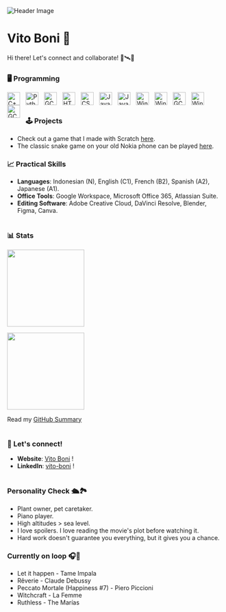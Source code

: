 <img src="https://github.com/vito-boni/vito-boni/blob/main/cutestuff/vito_intro.gif" alt="Header Image">

# Vito Boni 🧭
Hi there! Let's connect and collaborate! 🔬🛰️🌌

### 🖥️ Programming

  <img align="left" alt="C++" width="30px" style="padding-right:10px;" src="https://cdn.jsdelivr.net/gh/devicons/devicon/icons/cplusplus/cplusplus-original.svg" />
  <img align="left" alt="Python" width="30px" style="padding-right:10px;" src="https://cdn.jsdelivr.net/gh/devicons/devicon/icons/python/python-plain.svg" />
  <img align="left" alt="GC" width="30px" style="padding-right:10px;" src="https://cdn.jsdelivr.net/gh/devicons/devicon/icons/mysql/mysql-original.svg" />
  <img align="left" alt="HTML" width="30px" style="padding-right:10px;" src="https://cdn.jsdelivr.net/gh/devicons/devicon/icons/html5/html5-plain.svg" />
  <img align="left" alt="CSS" width="30px" style="padding-right:10px;" src="https://cdn.jsdelivr.net/gh/devicons/devicon/icons/css3/css3-plain.svg" />
  <img align="left" alt="JavaScript" width="30px" style="padding-right:10px;" src="https://cdn.jsdelivr.net/gh/devicons/devicon/icons/javascript/javascript-plain.svg" />
  <img align="left" alt="Java" width="30px" style="padding-right:10px;" src="https://cdn.jsdelivr.net/gh/devicons/devicon/icons/java/java-original.svg"/>
  <img align="left" alt="Windows" width="30px" style="padding-right:10px;" src="https://cdn.jsdelivr.net/gh/devicons/devicon/icons/php/php-original.svg" />
  <img align="left" alt="Windows" width="30px" style="padding-right:10px;" src="https://cdn.jsdelivr.net/gh/devicons/devicon/icons/kotlin/kotlin-original.svg" />
  <img align="left" alt="GC" width="30px" style="padding-right:10px;" src="https://cdn.jsdelivr.net/gh/devicons/devicon/icons/flutter/flutter-original.svg" />
  <img align="left" alt="Windows" width="30px" style="padding-right:10px;" src="https://cdn.jsdelivr.net/gh/devicons/devicon/icons/swift/swift-original.svg" />
  <img align="left" alt="GC" width="30px" style="padding-right:10px;" src="https://cdn.jsdelivr.net/gh/devicons/devicon/icons/googlecloud/googlecloud-original.svg" />
  
<br />

#

### 🕹️ Projects
- Check out a game that I made with Scratch [here](https://scratch.mit.edu/projects/944565585/).
- The classic snake game on your old Nokia phone can be played [here](https://github.com/vito-boni/Python/blob/main/SNAKE-IS-SNACKING/snake.py).

### 📈 Practical Skills
- **Languages**: Indonesian (N), English (C1), French (B2), Spanish (A2), Japanese (A1).
- **Office Tools**: Google Workspace, Microsoft Office 365, Atlassian Suite.
- **Editing Software**: Adobe Creative Cloud, DaVinci Resolve, Blender, Figma, Canva.

#

### 📊 Stats

<p align="left">
<a href="https://github.com/vito-boni">
  <img height="180em" src="https://github-readme-stats.vercel.app/api?username=vito-boni&show_icons=true&title_color=FFFFFF&text_color=FFFFFF&icon_color=2bbc8a&bg_color=1F2633&border_color=444c56&include_all_commits=true&count_private=true&custom_title=Stats"/>
</a>
</p>

<p align="left">
<a href="https://github.com/vito-boni">
  <img height="180em" src="https://github-readme-stats.vercel.app/api/top-langs/?username=vito-boni&layout=compact&langs_count=8&title_color=FFFFFF&text_color=FFFFFF&bg_color=1F2633&border_color=444c56"/>
</a>
</p>

Read my [GitHub Summary](https://github.com/vito-boni/vito-boni/blob/main/SUMMARY.md)

#

### 📲 Let's connect!
- **Website**: [Vito Boni](https://vitoboni.carrd.co) !
- **LinkedIn**: [vito-boni](https://linkedin.com/in/vito-boni) !

#

### Personality Check 🛳️🏞️
- Plant owner, pet caretaker.
- Piano player.
- High altitudes > sea level.
- I love spoilers. I love reading the movie's plot before watching it.
- Hard work doesn't guarantee you everything, but it gives you a chance.

### Currently on loop 🎧🔂
- Let it happen - Tame Impala
- Rêverie - Claude Debussy
- Peccato Mortale (Happiness #7) - Piero Piccioni
- Witchcraft - La Femme
- Ruthless - The Marías
